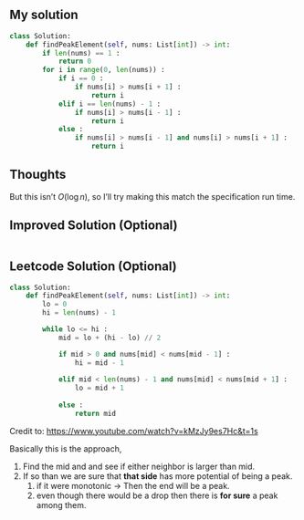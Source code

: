 ## My solution

```python
class Solution:
    def findPeakElement(self, nums: List[int]) -> int:
        if len(nums) == 1 :
            return 0
        for i in range(0, len(nums)) :
            if i == 0 :
                if nums[i] > nums[i + 1] :
                    return i
            elif i == len(nums) - 1 :
                if nums[i] > nums[i - 1] :
                    return i
            else :
                if nums[i] > nums[i - 1] and nums[i] > nums[i + 1] :
                    return i
```

## Thoughts
But this isn’t $O(\log n)$, so I’ll try making this match the specification run time.

## Improved Solution (Optional)

```python

```

## Leetcode Solution (Optional)

```python
class Solution:
    def findPeakElement(self, nums: List[int]) -> int:
        lo = 0
        hi = len(nums) - 1

        while lo <= hi :
            mid = lo + (hi - lo) // 2

            if mid > 0 and nums[mid] < nums[mid - 1] :
                hi = mid - 1
            
            elif mid < len(nums) - 1 and nums[mid] < nums[mid + 1] : 
                lo = mid + 1
            
            else :
                return mid
```
Credit to: https://www.youtube.com/watch?v=kMzJy9es7Hc&t=1s

Basically this is the approach,
1. Find the mid and and see if either neighbor is larger than mid.
2. If so than we are sure that **that side** has more potential of being a peak.
	1. if it were monotonic → Then the end will be a peak.
	2. even though there would be a drop then there is **for sure** a peak among them.